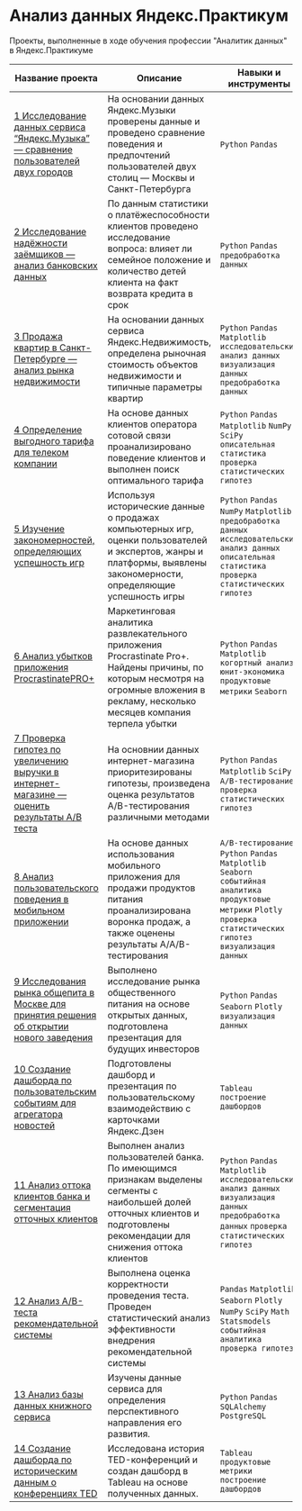 # Анализ данных Яндекс.Практикум
Проекты, выполненные в ходе обучения профессии "Аналитик данных" в Яндекс.Практикуме

| Название проекта | Описание | Навыки и инструменты |
|---|---|---|
| [1 Исследование данных сервиса “Яндекс.Музыка” — сравнение пользователей двух городов](https://github.com/GlotovAlex/yandex-praktikum-projects/tree/main/01_yandex_music_research) | На основании данных Яндекс.Музыки проверены данные и проведено сравнение поведения и предпочтений пользователей двух столиц — Москвы и Санкт-Петербурга | `Python` `Pandas` |
| [2 Исследование надёжности заёмщиков — анализ банковских данных]() | По данным статистики о платёжеспособности клиентов проведено исследование вопроса: влияет ли семейное положение и количество детей клиента на факт возврата кредита в срок | `Python` `Pandas` `предобработка данных` |
| [3 Продажа квартир в Санкт-Петербурге — анализ рынка недвижимости]() | На основании данных сервиса Яндекс.Недвижимость, определена рыночная стоимость объектов недвижимости и типичные параметры квартир | `Python` `Pandas` `Matplotlib` `исследовательский анализ данных` `визуализация данных` `предобработка данных` |
| [4 Определение выгодного тарифа для телеком компании]() | На основе данных клиентов оператора сотовой связи проанализировано поведение клиентов и выполнен поиск оптимального тарифа | `Python` `Pandas` `Matplotlib` `NumPy` `SciPy` `описательная статистика` `проверка статистических гипотез` |
| [5 Изучение закономерностей, определяющих успешность игр]() | Используя исторические данные о продажах компьютерных игр, оценки пользователей и экспертов, жанры и платформы, выявлены закономерности, определяющие успешность игры  | `Python` `Pandas` `NumPy` `Matplotlib` `предобработка данных` `исследовательский анализ данных` `описательная статистика` `проверка статистических гипотез` |
| [6 Анализ убытков приложения ProcrastinatePRO+]() | Маркетинговая аналитика развлекательного приложения Procrastinate Pro+. Найдены причины, по которым несмотря на огромные вложения в рекламу, несколько месяцев компания терпела убытки | `Python` `Pandas` `Matplotlib` `когортный анализ` `юнит-экономика` `продуктовые метрики` `Seaborn` |
| [7 Проверка гипотез по увеличению выручки в интернет-магазине — оценить результаты A/B теста]() | На основнии данных интернет-магазина приоритезированы гипотезы, произведена оценка результатов A/B-тестирования различными методами | `Python` `Pandas` `Matplotlib` `SciPy` `A/B-тестирование` `проверка статистических гипотез` |
| [8 Анализ пользовательского поведения в мобильном приложении]() | На основе данных использования мобильного приложения для продажи продуктов питания проанализирована воронка продаж, а также оценены результаты A/A/B-тестирования  | `A/B-тестирование` `Python` `Pandas` `Matplotlib` `Seaborn` `событийная аналитика` `продуктовые метрики` `Plotly` `проверка статистических гипотез` `визуализация данных` |
| [9 Исследования рынка общепита в Москве для принятия решения об открытии нового заведения]() | Выполнено исследование рынка общественного питания на основе открытых данных, подготовлена презентация для будущих инвесторов | `Python` `Pandas` `Seaborn` `Plotly` `визуализация данных` |
| [10 Создание дашборда по пользовательским событиям для агрегатора новостей]() | Подготовлены дашборд и презентация по пользовательскому взаимодействию с карточками Яндекс.Дзен | `Tableau` `построение дашбордов` |
| [11 Анализ оттока клиентов банка и сегментация отточных клиентов]() | Выполнен анализ пользователей банка. По имеющимся признакам выделены сегменты с наибольшей долей отточных клиентов и подготовлены рекомендации для снижения оттока клиентов | `Python` `Pandas` `Matplotlib` `исследовательский анализ данных` `визуализация данных` `предобработка данных` `проверка статистических гипотез` |
| [12 Анализ А/В-теста рекомендательной системы]() | Выполнена оценка корректности проведения теста. Проведен статистический анализ эффективности внедрения рекомендательной системы | `Pandas` `Matplotlib` `Seaborn` `Plotly` `NumPy` `SciPy` `Math` `Statsmodels` `событийная аналитика` `проверка гипотез` |
| [13 Анализ базы данных книжного сервиса]() | Изучены данные сервиса для определения перспективного направления его развития. | `Python` `Pandas` `SQLAlchemy` `PostgreSQL` |
| [14 Создание дашборда по историческим данным о конференциях TED]() | Исследована история TED-конференций и создан дашборд в Tableau на основе полученных данных. | `Tableau` `продуктовые метрики` `построение дашбордов` |

